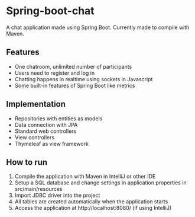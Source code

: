 # Spring-boot-chat
A chat application made using Spring Boot. Currently made to compile with Maven.
## Features
* One chatroom, unlimited number of participants
* Users need to register and log in
* Chatting happens in realtime using sockets in Javascript
* Some built-in features of Spring Boot like metrics

## Implementation
* Repositories with entities as models
* Data connection with JPA
* Standard web controllers
* View controllers
* Thymeleaf as view framework

## How to run
1. Compile the application with Maven in IntelliJ or other IDE
2. Setup a SQL database and change settings in application.properties in src/main/resources
3. Import JDBC driver into the project
4. All tables are created automatically when the application starts
5. Access the application at http://localhost:8080/ (if using IntelliJ)
